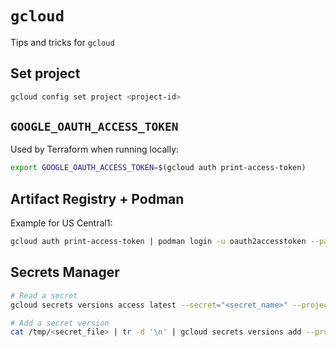 # `gcloud`

Tips and tricks for `gcloud`

## Set project

```bash
gcloud config set project <project-id>
```

## `GOOGLE_OAUTH_ACCESS_TOKEN`

Used by Terraform when running locally:

```bash
export GOOGLE_OAUTH_ACCESS_TOKEN=$(gcloud auth print-access-token)
```

## Artifact Registry + Podman

Example for US Central1:

```bash
gcloud auth print-access-token | podman login -u oauth2accesstoken --password-stdin us-central1-docker.pkg.dev
```

## Secrets Manager

```bash
# Read a secret
gcloud secrets versions access latest --secret="<secret_name>" --project="<project_id>"

# Add a secret version
cat /tmp/<secret_file> | tr -d '\n' | gcloud secrets versions add --project="<project_id>" --data-file=- <secret_name>
```
